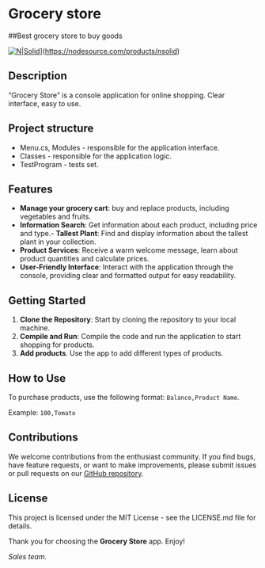 # Grocery store
##Best grocery store to buy goods

[![N|Solid](https://cdn4.iconfinder.com/data/icons/fruits-79/48/24-blueberry-512.png)](https://nodesource.com/products/nsolid)](https://nodesource.com/products/nsolid)

## Description
“Grocery Store” is a console application for online shopping. Clear interface, easy to use.

## Project structure

- Menu.cs, Modules - responsible for the application interface.
- Classes - responsible for the application logic.
- TestProgram - tests set.

## Features

- **Manage your grocery cart**: buy and replace products, including vegetables and fruits.
- **Information Search**: Get information about each product, including price and type.- **Tallest Plant**: Find and display information about the tallest plant in your collection.
- **Product Services**: Receive a warm welcome message, learn about product quantities and calculate prices.
- **User-Friendly Interface**: Interact with the application through the console, providing clear and formatted output for easy readability.

## Getting Started
1. **Clone the Repository**: Start by cloning the repository to your local machine.
2. **Compile and Run**: Compile the code and run the application to start shopping for products.
3. **Add products**. Use the app to add different types of products.
   
## How to Use
To purchase products, use the following format: ``Balance,Product Name``.

Example: ``100,Tomato``

## Contributions
We welcome contributions from the enthusiast community. If you find bugs, have feature requests, or want to make improvements, please submit issues or pull requests on our [GitHub repository](https://github.com/Amilenim/Practice.git).

## License
This project is licensed under the MIT License - see the LICENSE.md file for details.

Thank you for choosing the **Grocery Store** app. Enjoy!

*Sales team.*

